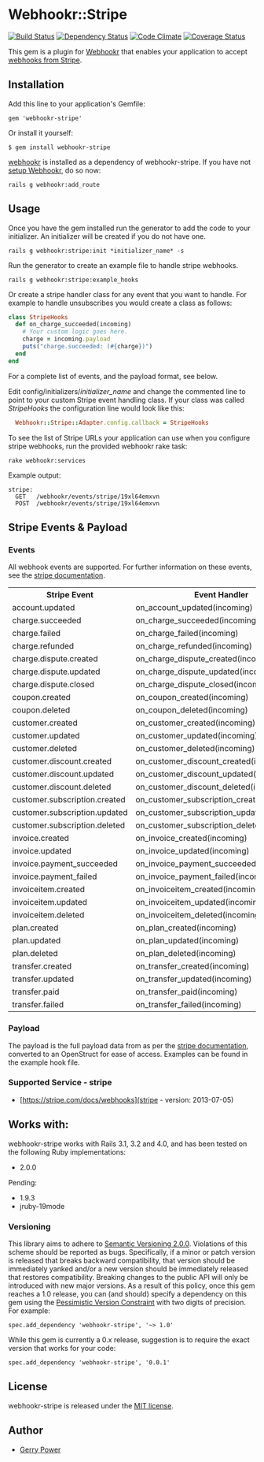 # Webhookr::Stripe
[![Build Status](https://travis-ci.org/gerrypower/webhookr-stripe.png?branch=master)](https://travis-ci.org/gerrypower/webhookr-stripe)
[![Dependency Status](https://gemnasium.com/gerrypower/webhookr-stripe.png)](https://gemnasium.com/gerrypower/webhookr-stripe)
[![Code Climate](https://codeclimate.com/github/gerrypower/webhookr-stripe.png)](https://codeclimate.com/github/gerrypower/webhookr-stripe)
[![Coverage Status](https://coveralls.io/repos/gerrypower/webhookr-stripe/badge.png)](https://coveralls.io/r/gerrypower/webhookr-stripe)

This gem is a plugin for [Webhookr](https://github.com/zoocasa/webhookr) that enables
your application to accept [webhooks from Stripe](https://stripe.com/docs/webhooks).

## Installation

Add this line to your application's Gemfile:

    gem 'webhookr-stripe'

Or install it yourself:

    $ gem install webhookr-stripe

[webhookr](https://github.com/zoocasa/webhookr) is installed as a dependency of webhookr-stripe. If you have not [setup Webhookr](https://github.com/zoocasa/webhookr#usage--setup), do so now:

```console
rails g webhookr:add_route
```

## Usage

Once you have the gem installed run the generator to add the code to your initializer.
An initializer will be created if you do not have one.

```console
rails g webhookr:stripe:init *initializer_name* -s
```

Run the generator to create an example file to handle stripe webhooks.

```console
rails g webhookr:stripe:example_hooks
```

Or create a stripe handler class for any event that you want to handle. For example
to handle unsubscribes you would create a class as follows:

```ruby
class StripeHooks
  def on_charge_succeeded(incoming)
    # Your custom logic goes here.
    charge = incoming.payload
    puts("charge.succeeded: (#{charge})")
  end
end
```

For a complete list of events, and the payload format, see below.

Edit config/initializers/*initializer_name* and change the commented line to point to
your custom Stripe event handling class. If your class was called *StripeHooks*
the configuration line would look like this:

```ruby
  Webhookr::Stripe::Adapter.config.callback = StripeHooks
```

To see the list of Stripe URLs your application can use when you configure
stripe webhooks,
run the provided webhookr rake task:

```console
rake webhookr:services
```

Example output:

```console
stripe:
  GET	/webhookr/events/stripe/19xl64emxvn
  POST	/webhookr/events/stripe/19xl64emxvn
```

## Stripe Events & Payload

### Events

All webhook events are supported. For further information on these events, see the
[stripe documentation](https://stripe.com/docs/api#event_types).

<table>
  <tr>
    <th>Stripe Event</th>
    <th>Event Handler</th>
  </tr>
  <tr>
    <td>account.updated</td>
    <td>on_account_updated(incoming)</td>
  </tr>
  <tr>
    <td>charge.succeeded</td>
    <td>on_charge_succeeded(incoming)</td>
  </tr>
  <tr>
    <td>charge.failed</td>
    <td>on_charge_failed(incoming)</td>
  </tr>
  <tr>
    <td>charge.refunded</td>
    <td>on_charge_refunded(incoming)</td>
  </tr>
  <tr>
    <td>charge.dispute.created</td>
    <td>on_charge_dispute_created(incoming)</td>
  </tr>
  <tr>
    <td>charge.dispute.updated</td>
    <td>on_charge_dispute_updated(incoming)</td>
  </tr>
  <tr>
    <td>charge.dispute.closed</td>
    <td>on_charge_dispute_closed(incoming)</td>
  </tr>
  <tr>
    <td>coupon.created</td>
    <td>on_coupon_created(incoming)</td>
  </tr>
  <tr>
    <td>coupon.deleted</td>
    <td>on_coupon_deleted(incoming)</td>
  </tr>
  <tr>
    <td>customer.created</td>
    <td>on_customer_created(incoming)</td>
  </tr>
  <tr>
    <td>customer.updated</td>
    <td>on_customer_updated(incoming)</td>
  </tr>
  <tr>
    <td>customer.deleted</td>
    <td>on_customer_deleted(incoming)</td>
  </tr>
  <tr>
    <td>customer.discount.created</td>
    <td>on_customer_discount_created(incoming)</td>
  </tr>
  <tr>
    <td>customer.discount.updated</td>
    <td>on_customer_discount_updated(incoming)</td>
  </tr>
  <tr>
    <td>customer.discount.deleted</td>
    <td>on_customer_discount_deleted(incoming)</td>
  </tr>
  <tr>
    <td>customer.subscription.created</td>
    <td>on_customer_subscription_created(incoming)</td>
  </tr>
  <tr>
    <td>customer.subscription.updated</td>
    <td>on_customer_subscription_updated(incoming)</td>
  </tr>
  <tr>
    <td>customer.subscription.deleted</td>
    <td>on_customer_subscription_deleted(incoming)</td>
  </tr>
  <tr>
    <td>invoice.created</td>
    <td>on_invoice_created(incoming)</td>
  </tr>
  <tr>
    <td>invoice.updated</td>
    <td>on_invoice_updated(incoming)</td>
  </tr>
  <tr>
    <td>invoice.payment_succeeded</td>
    <td>on_invoice_payment_succeeded(incoming)</td>
  </tr>
  <tr>
    <td>invoice.payment_failed</td>
    <td>on_invoice_payment_failed(incoming)</td>
  </tr>
  <tr>
    <td>invoiceitem.created</td>
    <td>on_invoiceitem_created(incoming)</td>
  </tr>
  <tr>
    <td>invoiceitem.updated</td>
    <td>on_invoiceitem_updated(incoming)</td>
  </tr>
  <tr>
    <td>invoiceitem.deleted</td>
    <td>on_invoiceitem_deleted(incoming)</td>
  </tr>
  <tr>
    <td>plan.created</td>
    <td>on_plan_created(incoming)</td>
  </tr>
  <tr>
    <td>plan.updated</td>
    <td>on_plan_updated(incoming)</td>
  </tr>
  <tr>
    <td>plan.deleted</td>
    <td>on_plan_deleted(incoming)</td>
  </tr>
  <tr>
    <td>transfer.created</td>
    <td>on_transfer_created(incoming)</td>
  </tr>
  <tr>
    <td>transfer.updated</td>
    <td>on_transfer_updated(incoming)</td>
  </tr>
  <tr>
    <td>transfer.paid</td>
    <td>on_transfer_paid(incoming)</td>
  </tr>
  <tr>
    <td>transfer.failed</td>
    <td>on_transfer_failed(incoming)</td>
  </tr>
</table>

### Payload

The payload is the full payload data from as per the
[stripe documentation](https://stripe.com/docs/api#event_types), converted to an OpenStruct
for ease of access. Examples can be found in the example hook file.

### <a name="supported_services"></a>Supported Service - stripe

* [https://stripe.com/docs/webhooks](stripe - version: 2013-07-05)

## <a name="works_with"></a>Works with:

webhookr-stripe works with Rails 3.1, 3.2 and 4.0, and has been tested on the following Ruby
implementations:

* 2.0.0

Pending:

* 1.9.3
* jruby-19mode

### Versioning
This library aims to adhere to [Semantic Versioning 2.0.0](http://semver.org/). Violations of this scheme should be reported as
bugs. Specifically, if a minor or patch version is released that breaks backward compatibility, that
version should be immediately yanked and/or a new version should be immediately released that restores
compatibility. Breaking changes to the public API will only be introduced with new major versions. As a
result of this policy, once this gem reaches a 1.0 release, you can (and should) specify a dependency on
this gem using the [Pessimistic Version Constraint](http://docs.rubygems.org/read/chapter/16#page74) with
two digits of precision. For example:

    spec.add_dependency 'webhookr-stripe', '~> 1.0'

While this gem is currently a 0.x release, suggestion is to require the exact version that works for your code:

    spec.add_dependency 'webhookr-stripe', '0.0.1'

## License

webhookr-stripe is released under the [MIT license](http://www.opensource.org/licenses/MIT).

## Author

* [Gerry Power](https://github.com/gerrypower)
